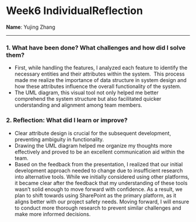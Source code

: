 # Week6 IndividualReflection 
**Name**:  Yujing Zhang


---

### 1. What have been done? What challenges and how did I solve them?
- First, while handling the features, I analyzed each feature to identify the necessary entities and their attributes within the system.  This process made me realize the importance of data structure in system design and how these attributes influence the overall functionality of the system.
- The UML diagram, this visual tool not only helped me better comprehend the system structure but also facilitated quicker understanding and alignment among team members.

### 2. Reflection: What did I learn or improve?
- Clear attribute design is crucial for the subsequent development, preventing ambiguity in functionality.
- Drawing the UML diagram helped me organize my thoughts more effectively and proved to be an excellent communication aid within the team. 
- Based on the feedback from the presentation, I realized that our initial development approach needed to change due to insufficient research into alternative tools. While we initially considered using other platforms, it became clear after the feedback that my understanding of these tools wasn’t solid enough to move forward with confidence. As a result, we plan to shift towards using SharePoint as the primary platform, as it aligns better with our project safety needs. Moving forward, I will ensure to conduct more thorough research to prevent similar challenges and make more informed decisions.